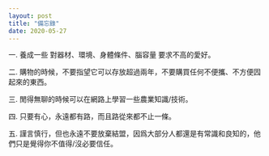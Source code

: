 ```yaml
---
layout: post
title: "備忘錄"
date: 2020-05-27
---
```


一. 養成一些 對器材、環境、身體條件、腦容量 要求不高的愛好。

二. 購物的時候，不要指望它可以存放超過兩年，不要購買任何不便攜、不方便囥起來的東西。

三. 閒得無聊的時候可以在網路上學習一些農業知識/技術。

四. 只要有心，永遠都有路，而且路從來都不止一條。

五. 謹言慎行，但也永遠不要放棄結盟，因爲大部分人都還是有常識和良知的，他們只是覺得你不值得/沒必要信任。
